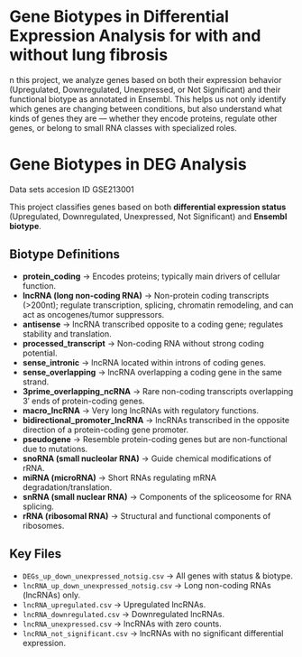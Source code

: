 # Gene Biotypes in Differential Expression Analysis for with and without lung fibrosis
n this project, we analyze genes based on both their expression behavior (Upregulated, Downregulated, Unexpressed, or Not Significant) and their functional biotype as annotated in Ensembl.  This helps us not only identify which genes are changing between conditions, but also understand what kinds of genes they are — whether they encode proteins, regulate other genes, or belong to small RNA classes with specialized roles.
# Gene Biotypes in DEG Analysis

Data sets accesion ID GSE213001

This project classifies genes based on both **differential expression status** 
(Upregulated, Downregulated, Unexpressed, Not Significant) 
and **Ensembl biotype**.

## Biotype Definitions

- **protein_coding** → Encodes proteins; typically main drivers of cellular function.  
- **lncRNA (long non-coding RNA)** → Non-protein coding transcripts (>200nt); 
  regulate transcription, splicing, chromatin remodeling, and can act as oncogenes/tumor suppressors.  
- **antisense** → lncRNA transcribed opposite to a coding gene; regulates stability and translation.  
- **processed_transcript** → Non-coding RNA without strong coding potential.  
- **sense_intronic** → lncRNA located within introns of coding genes.  
- **sense_overlapping** → lncRNA overlapping a coding gene in the same strand.  
- **3prime_overlapping_ncRNA** → Rare non-coding transcripts overlapping 3′ ends of protein-coding genes.  
- **macro_lncRNA** → Very long lncRNAs with regulatory functions.  
- **bidirectional_promoter_lncRNA** → lncRNAs transcribed in the opposite direction of a protein-coding gene promoter.  
- **pseudogene** → Resemble protein-coding genes but are non-functional due to mutations.  
- **snoRNA (small nucleolar RNA)** → Guide chemical modifications of rRNA.  
- **miRNA (microRNA)** → Short RNAs regulating mRNA degradation/translation.  
- **snRNA (small nuclear RNA)** → Components of the spliceosome for RNA splicing.  
- **rRNA (ribosomal RNA)** → Structural and functional components of ribosomes.  

## Key Files

- `DEGs_up_down_unexpressed_notsig.csv` → All genes with status & biotype.  
- `lncRNA_up_down_unexpressed_notsig.csv` → Long non-coding RNAs (lncRNAs) only.  
- `lncRNA_upregulated.csv` → Upregulated lncRNAs.  
- `lncRNA_downregulated.csv` → Downregulated lncRNAs.  
- `lncRNA_unexpressed.csv` → lncRNAs with zero counts.  
- `lncRNA_not_significant.csv` → lncRNAs with no significant differential expression.  
